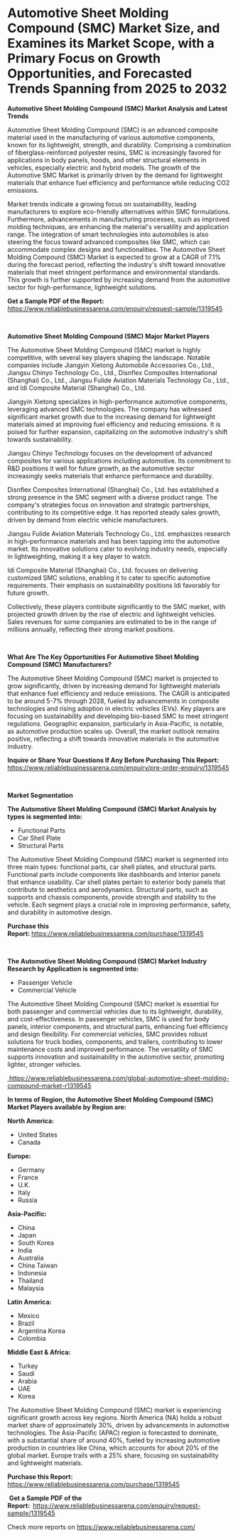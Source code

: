 <p><h1>Automotive Sheet Molding Compound (SMC) Market Size, and Examines its Market Scope, with a Primary Focus on Growth Opportunities, and Forecasted Trends Spanning from 2025 to 2032</h1></p><p><strong>Automotive Sheet Molding Compound (SMC) Market Analysis and Latest Trends</strong></p>
<p><p>Automotive Sheet Molding Compound (SMC) is an advanced composite material used in the manufacturing of various automotive components, known for its lightweight, strength, and durability. Comprising a combination of fiberglass-reinforced polyester resins, SMC is increasingly favored for applications in body panels, hoods, and other structural elements in vehicles, especially electric and hybrid models. The growth of the Automotive SMC Market is primarily driven by the demand for lightweight materials that enhance fuel efficiency and performance while reducing CO2 emissions.</p><p>Market trends indicate a growing focus on sustainability, leading manufacturers to explore eco-friendly alternatives within SMC formulations. Furthermore, advancements in manufacturing processes, such as improved molding techniques, are enhancing the material's versatility and application range. The integration of smart technologies into automobiles is also steering the focus toward advanced composites like SMC, which can accommodate complex designs and functionalities. The Automotive Sheet Molding Compound (SMC) Market is expected to grow at a CAGR of 7.1% during the forecast period, reflecting the industry's shift toward innovative materials that meet stringent performance and environmental standards. This growth is further supported by increasing demand from the automotive sector for high-performance, lightweight solutions.</p></p>
<p><strong>Get a Sample PDF of the Report:&nbsp;</strong> <a href="https://www.reliablebusinessarena.com/enquiry/request-sample/1319545?utm_campaign=1871&utm_medium=2&utm_source=Github&utm_content=ia&utm_term=02032025&utm_id=automotive-sheet-molding-compound-smc">https://www.reliablebusinessarena.com/enquiry/request-sample/1319545</a></p>
<p>&nbsp;</p>
<p><strong>Automotive Sheet Molding Compound (SMC) Major Market Players</strong></p>
<p><p>The Automotive Sheet Molding Compound (SMC) market is highly competitive, with several key players shaping the landscape. Notable companies include Jiangyin Xietong Automobile Accessories Co., Ltd., Jiangsu Chinyo Technology Co., Ltd., Disnflex Composites International (Shanghai) Co., Ltd., Jiangsu Fulide Aviation Materials Technology Co., Ltd., and Idi Composite Material (Shanghai) Co., Ltd.</p><p>Jiangyin Xietong specializes in high-performance automotive components, leveraging advanced SMC technologies. The company has witnessed significant market growth due to the increasing demand for lightweight materials aimed at improving fuel efficiency and reducing emissions. It is poised for further expansion, capitalizing on the automotive industry's shift towards sustainability.</p><p>Jiangsu Chinyo Technology focuses on the development of advanced composites for various applications including automotive. Its commitment to R&D positions it well for future growth, as the automotive sector increasingly seeks materials that enhance performance and durability.</p><p>Disnflex Composites International (Shanghai) Co., Ltd. has established a strong presence in the SMC segment with a diverse product range. The company's strategies focus on innovation and strategic partnerships, contributing to its competitive edge. It has reported steady sales growth, driven by demand from electric vehicle manufacturers.</p><p>Jiangsu Fulide Aviation Materials Technology Co., Ltd. emphasizes research in high-performance materials and has been tapping into the automotive market. Its innovative solutions cater to evolving industry needs, especially in lightweighting, making it a key player to watch.</p><p>Idi Composite Material (Shanghai) Co., Ltd. focuses on delivering customized SMC solutions, enabling it to cater to specific automotive requirements. Their emphasis on sustainability positions Idi favorably for future growth.</p><p>Collectively, these players contribute significantly to the SMC market, with projected growth driven by the rise of electric and lightweight vehicles. Sales revenues for some companies are estimated to be in the range of millions annually, reflecting their strong market positions.</p></p>
<p>&nbsp;</p>
<p><strong>What Are The Key Opportunities For Automotive Sheet Molding Compound (SMC) Manufacturers?</strong></p>
<p><p>The Automotive Sheet Molding Compound (SMC) market is projected to grow significantly, driven by increasing demand for lightweight materials that enhance fuel efficiency and reduce emissions. The CAGR is anticipated to be around 5-7% through 2028, fueled by advancements in composite technologies and rising adoption in electric vehicles (EVs). Key players are focusing on sustainability and developing bio-based SMC to meet stringent regulations. Geographic expansion, particularly in Asia-Pacific, is notable, as automotive production scales up. Overall, the market outlook remains positive, reflecting a shift towards innovative materials in the automotive industry.</p></p>
<p><strong>Inquire or Share Your Questions If Any Before Purchasing This Report:</strong> <a href="https://www.reliablebusinessarena.com/enquiry/pre-order-enquiry/1319545?utm_campaign=1871&utm_medium=2&utm_source=Github&utm_content=ia&utm_term=02032025&utm_id=automotive-sheet-molding-compound-smc">https://www.reliablebusinessarena.com/enquiry/pre-order-enquiry/1319545</a></p>
<p>&nbsp;</p>
<p><strong>Market Segmentation</strong></p>
<p><strong>The Automotive Sheet Molding Compound (SMC) Market Analysis by types is segmented into:</strong></p>
<p><ul><li>Functional Parts</li><li>Car Shell Plate</li><li>Structural Parts</li></ul></p>
<p><p>The Automotive Sheet Molding Compound (SMC) market is segmented into three main types: functional parts, car shell plates, and structural parts. Functional parts include components like dashboards and interior panels that enhance usability. Car shell plates pertain to exterior body panels that contribute to aesthetics and aerodynamics. Structural parts, such as supports and chassis components, provide strength and stability to the vehicle. Each segment plays a crucial role in improving performance, safety, and durability in automotive design.</p></p>
<p><strong>Purchase this Report:&nbsp;</strong><a href="https://www.reliablebusinessarena.com/purchase/1319545?utm_campaign=1871&utm_medium=2&utm_source=Github&utm_content=ia&utm_term=02032025&utm_id=automotive-sheet-molding-compound-smc">https://www.reliablebusinessarena.com/purchase/1319545</a></p>
<p>&nbsp;</p>
<p><strong>The Automotive Sheet Molding Compound (SMC) Market Industry Research by Application is segmented into:</strong></p>
<p><ul><li>Passenger Vehicle</li><li>Commercial Vehicle</li></ul></p>
<p><p>The Automotive Sheet Molding Compound (SMC) market is essential for both passenger and commercial vehicles due to its lightweight, durability, and cost-effectiveness. In passenger vehicles, SMC is used for body panels, interior components, and structural parts, enhancing fuel efficiency and design flexibility. For commercial vehicles, SMC provides robust solutions for truck bodies, components, and trailers, contributing to lower maintenance costs and improved performance. The versatility of SMC supports innovation and sustainability in the automotive sector, promoting lighter, stronger vehicles.</p></p>
<p><a href="https://www.reliablebusinessarena.com/global-automotive-sheet-molding-compound-market-r1319545?utm_campaign=1871&utm_medium=2&utm_source=Github&utm_content=ia&utm_term=02032025&utm_id=automotive-sheet-molding-compound-smc">&nbsp;https://www.reliablebusinessarena.com/global-automotive-sheet-molding-compound-market-r1319545</a></p>
<p><strong>In terms of Region, the Automotive Sheet Molding Compound (SMC) Market Players available by Region are:</strong></p>
<p>
    <p> <strong> North America: </strong>
        <ul>
            <li>United States</li>
            <li>Canada</li>
        </ul>
        </p> 
    <p> <strong> Europe: </strong>
        <ul>
            <li>Germany</li>
            <li>France</li>
            <li>U.K.</li>
            <li>Italy</li>
            <li>Russia</li>
        </ul>
        </p> 
    <p> <strong> Asia-Pacific: </strong>
        <ul>
            <li>China</li>
            <li>Japan</li>
            <li>South Korea</li>
            <li>India</li>
            <li>Australia</li>
            <li>China Taiwan</li>
            <li>Indonesia</li>
            <li>Thailand</li>
            <li>Malaysia</li>
        </ul>
        </p> 
    <p> <strong> Latin America: </strong>
        <ul>
            <li>Mexico</li>
            <li>Brazil</li>
            <li>Argentina Korea</li>
            <li>Colombia</li>
        </ul>
        </p> 
    <p> <strong> Middle East & Africa: </strong>
        <ul>
            <li>Turkey</li>
            <li>Saudi</li>
            <li>Arabia</li>
            <li>UAE</li>
            <li>Korea</li>
        </ul>
    </p>
    </p>
<p><p>The Automotive Sheet Molding Compound (SMC) market is experiencing significant growth across key regions. North America (NA) holds a robust market share of approximately 30%, driven by advancements in automotive technologies. The Asia-Pacific (APAC) region is forecasted to dominate, with a substantial share of around 40%, fueled by increasing automotive production in countries like China, which accounts for about 20% of the global market. Europe trails with a 25% share, focusing on sustainability and lightweight materials.</p></p>
<p><strong>Purchase this Report: </strong><a href="https://www.reliablebusinessarena.com/purchase/1319545?utm_campaign=1871&utm_medium=2&utm_source=Github&utm_content=ia&utm_term=02032025&utm_id=automotive-sheet-molding-compound-smc">https://www.reliablebusinessarena.com/purchase/1319545</a></p>
<p>&nbsp;<strong>Get a Sample PDF of the Report:&nbsp;&nbsp;</strong><a href="https://www.reliablebusinessarena.com/enquiry/request-sample/1319545?utm_campaign=1871&utm_medium=2&utm_source=Github&utm_content=ia&utm_term=02032025&utm_id=automotive-sheet-molding-compound-smc">https://www.reliablebusinessarena.com/enquiry/request-sample/1319545</a></p>
<p><strong></strong></p>
<p>Check more reports on <a href="https://www.reliablebusinessarena.com/?utm_campaign=1871&utm_medium=2&utm_source=Github&utm_content=ia&utm_term=02032025&utm_id=automotive-sheet-molding-compound-smc">https://www.reliablebusinessarena.com/</a></p>